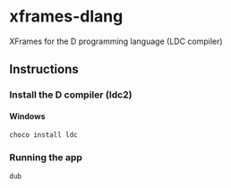 # xframes-dlang
XFrames for the D programming language (LDC compiler)

## Instructions

### Install the D compiler (ldc2)

#### Windows

`choco install ldc`

### Running the app

`dub`